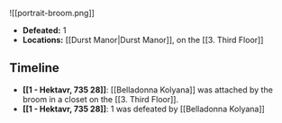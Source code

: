 ![[portrait-broom.png]]

* **Defeated:** 1
* **Locations:** [[Durst Manor|Durst Manor]], on the [[3. Third Floor]]

## Timeline
* **[[1 - Hektavr, 735 28]]**: [[Belladonna Kolyana]] was attached by the broom in a closet on the [[3. Third Floor]].
* **[[1 - Hektavr, 735 28]]**: 1 was defeated by [[Belladonna Kolyana]]